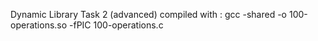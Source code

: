 Dynamic Library
Task 2 (advanced)
compiled with : gcc -shared -o 100-operations.so -fPIC 100-operations.c
